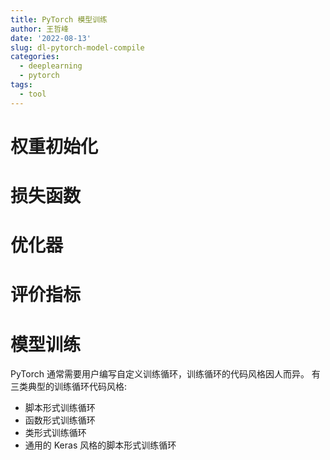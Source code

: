```yaml
---
title: PyTorch 模型训练
author: 王哲峰
date: '2022-08-13'
slug: dl-pytorch-model-compile
categories:
  - deeplearning
  - pytorch
tags:
  - tool
---
```



# 权重初始化

# 损失函数



# 优化器


# 评价指标


# 模型训练

PyTorch 通常需要用户编写自定义训练循环，训练循环的代码风格因人而异。
有三类典型的训练循环代码风格:

* 脚本形式训练循环
* 函数形式训练循环
* 类形式训练循环
* 通用的 Keras 风格的脚本形式训练循环